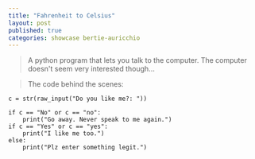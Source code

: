```yaml
---
title: "Fahrenheit to Celsius"
layout: post
published: true
categories: showcase bertie-auricchio
---
```


> A python program that lets you talk to the computer. The computer doesn't seem very interested though...
<!--
> You can see what it will look like when it is finished [Here](/files/noughts-and-crosses.html).
-->
> The code behind the scenes:

    c = str(raw_input("Do you like me?: "))
    
    if c == "No" or c == "no":
        print("Go away. Never speak to me again.")
    if c == "Yes" or c == "yes":
        print("I like me too.")
    else:
        print("Plz enter something legit.")

